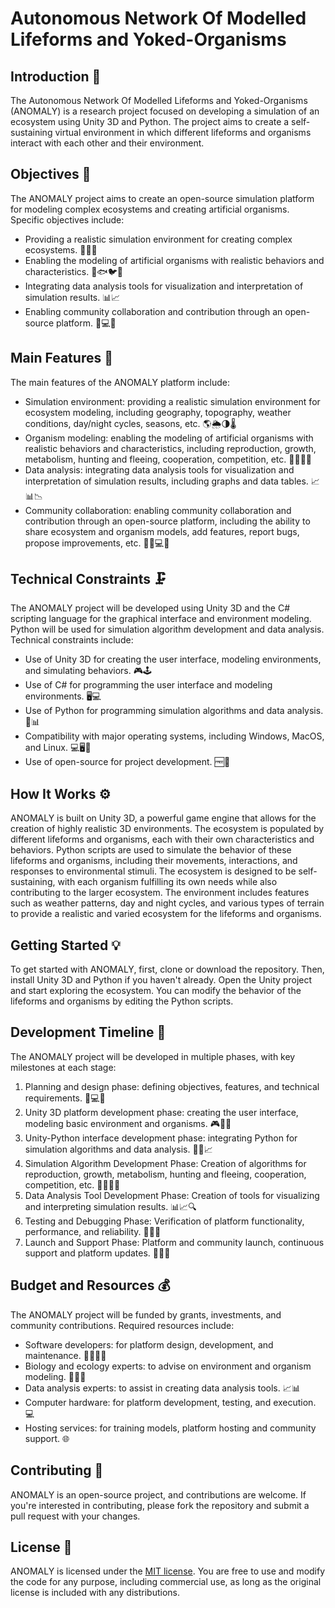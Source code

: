 # Autonomous Network Of Modelled Lifeforms and Yoked-Organisms

## Introduction 👋
The Autonomous Network Of Modelled Lifeforms and Yoked-Organisms (ANOMALY) is a research project focused on developing a simulation of an ecosystem using Unity 3D and Python. The project aims to create a self-sustaining virtual environment in which different lifeforms and organisms interact with each other and their environment.

## Objectives 🎯

The ANOMALY project aims to create an open-source simulation platform for modeling complex ecosystems and creating artificial organisms. Specific objectives include:

+ Providing a realistic simulation environment for creating complex ecosystems. 🌳🌲🌿
+ Enabling the modeling of artificial organisms with realistic behaviors and characteristics. 🦠🐟🐦🐺
+ Integrating data analysis tools for visualization and interpretation of simulation results. 📊📈
+ Enabling community collaboration and contribution through an open-source platform. 👥💻🤝

## Main Features 🚀

The main features of the ANOMALY platform include:

+ Simulation environment: providing a realistic simulation environment for ecosystem modeling, including geography, topography, weather conditions, day/night cycles, seasons, etc. 🌎🌦️🌗🌡️
+ Organism modeling: enabling the modeling of artificial organisms with realistic behaviors and characteristics, including reproduction, growth, metabolism, hunting and fleeing, cooperation, competition, etc. 🐾🌱🌿🌾
+ Data analysis: integrating data analysis tools for visualization and interpretation of simulation results, including graphs and data tables. 📈📊📉
+ Community collaboration: enabling community collaboration and contribution through an open-source platform, including the ability to share ecosystem and organism models, add features, report bugs, propose improvements, etc. 👥💬💻📣

## Technical Constraints 🗜️

The ANOMALY project will be developed using Unity 3D and the C# scripting language for the graphical interface and environment modeling. Python will be used for simulation algorithm development and data analysis. Technical constraints include:

+ Use of Unity 3D for creating the user interface, modeling environments, and simulating behaviors. 🎮🕹️
+ Use of C# for programming the user interface and modeling environments. 🖥️💻
+ Use of Python for programming simulation algorithms and data analysis. 🐍📊
+ Compatibility with major operating systems, including Windows, MacOS, and Linux. 💻🖥️🐧
+ Use of open-source for project development. 🆓📂

## How It Works ⚙️
ANOMALY is built on Unity 3D, a powerful game engine that allows for the creation of highly realistic 3D environments. The ecosystem is populated by different lifeforms and organisms, each with their own characteristics and behaviors. Python scripts are used to simulate the behavior of these lifeforms and organisms, including their movements, interactions, and responses to environmental stimuli.
The ecosystem is designed to be self-sustaining, with each organism fulfilling its own needs while also contributing to the larger ecosystem. The environment includes features such as weather patterns, day and night cycles, and various types of terrain to provide a realistic and varied ecosystem for the lifeforms and organisms.

## Getting Started 💡
To get started with ANOMALY, first, clone or download the repository. Then, install Unity 3D and Python if you haven't already. Open the Unity project and start exploring the ecosystem. You can modify the behavior of the lifeforms and organisms by editing the Python scripts.

## Development Timeline 📅

The ANOMALY project will be developed in multiple phases, with key milestones at each stage:

1. Planning and design phase: defining objectives, features, and technical requirements. 📝💻🧐
2. Unity 3D platform development phase: creating the user interface, modeling basic environment and organisms. 🎮🌳🐾
3. Unity-Python interface development phase: integrating Python for simulation algorithms and data analysis. 🤝🐍📈
4. Simulation Algorithm Development Phase: Creation of algorithms for reproduction, growth, metabolism, hunting and fleeing, cooperation, competition, etc. 🧬🦁🐰🐜
5. Data Analysis Tool Development Phase: Creation of tools for visualizing and interpreting simulation results. 📊📈🔍
6. Testing and Debugging Phase: Verification of platform functionality, performance, and reliability. 🧪🐛🔎
7. Launch and Support Phase: Platform and community launch, continuous support and platform updates. 🚀🛟👥

## Budget and Resources 💰

The ANOMALY project will be funded by grants, investments, and community contributions. Required resources include:

+ Software developers: for platform design, development, and maintenance. 👨‍💻👩‍💻
+ Biology and ecology experts: to advise on environment and organism modeling. 🌿🌳🐾
+ Data analysis experts: to assist in creating data analysis tools. 📈📊
+ Computer hardware: for platform development, testing, and execution. 💻
+ Hosting services: for training models, platform hosting and community support. 🌐

## Contributing 🤝
ANOMALY is an open-source project, and contributions are welcome. If you're interested in contributing, please fork the repository and submit a pull request with your changes.

## License 📜
ANOMALY is licensed under the [MIT license](https://opensource.org/licenses/MIT). You are free to use and modify the code for any purpose, including commercial use, as long as the original license is included with any distributions.
